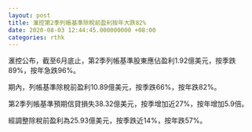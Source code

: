 ```yaml
---
layout: post
title: 滙控第2季列帳基準除稅前盈利按年大跌82%
date: 2020-08-03 12:44:45.000000000 +08:00
categories: rthk
---
```


滙控公布，截至6月底止，第2季列帳基準股東應佔盈利1.92億美元，按季跌89%，按年急跌96%。

期內，列帳基準除稅前盈利10.89億美元，按季跌66%，按年跌82%。

第2季列帳基準預期信貸損失38.32億美元，按季增加近27%，按年增加5.9倍。

經調整除稅前盈利為25.93億美元，按季跌近14%，按年跌57%。

